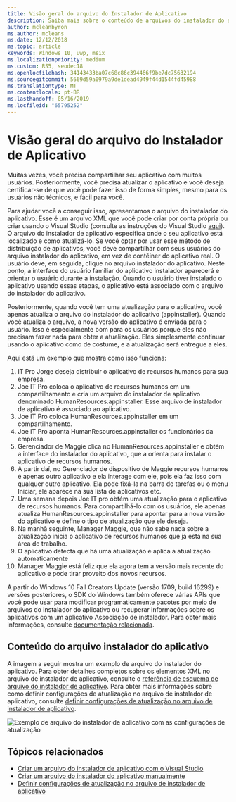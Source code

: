 ```yaml
---
title: Visão geral do arquivo do Instalador de Aplicativo
description: Saiba mais sobre o conteúdo de arquivos do instalador do aplicativo e como eles funcionam.
author: mcleanbyron
ms.author: mcleans
ms.date: 12/12/2018
ms.topic: article
keywords: Windows 10, uwp, msix
ms.localizationpriority: medium
ms.custom: RS5, seodec18
ms.openlocfilehash: 34143433ba07c68c86c394466f9be7dc75632194
ms.sourcegitcommit: 5669d59a0979a9de1dead4949f44d1544fd45988
ms.translationtype: MT
ms.contentlocale: pt-BR
ms.lasthandoff: 05/16/2019
ms.locfileid: "65795252"
---
```

# <a name="app-installer-file-overview"></a>Visão geral do arquivo do Instalador de Aplicativo

Muitas vezes, você precisa compartilhar seu aplicativo com muitos usuários. Posteriormente, você precisa atualizar o aplicativo e você deseja certificar-se de que você pode fazer isso de forma simples, mesmo para os usuários não técnicos, e fácil para você.

Para ajudar você a conseguir isso, apresentamos o arquivo do instalador do aplicativo. Esse é um arquivo XML que você pode criar por conta própria ou criar usando o Visual Studio (consulte as instruções do Visual Studio [aqui](create-appinstallerfile-vs.md)). O arquivo do instalador de aplicativo especifica onde o seu aplicativo está localizado e como atualizá-lo. Se você optar por usar esse método de distribuição de aplicativos, você deve compartilhar com seus usuários do arquivo instalador do aplicativo, em vez de contêiner do aplicativo real. O usuário deve, em seguida, clique no arquivo instalador do aplicativo. Neste ponto, a interface do usuário familiar do aplicativo instalador aparecerá e orientar o usuário durante a instalação.  Quando o usuário tiver instalado o aplicativo usando essas etapas, o aplicativo está associado com o arquivo do instalador do aplicativo.  

Posteriormente, quando você tem uma atualização para o aplicativo, você apenas atualiza o arquivo do instalador do aplicativo (appinstaller). Quando você atualiza o arquivo, a nova versão do aplicativo é enviada para o usuário. Isso é especialmente bom para os usuários porque eles não precisam fazer nada para obter a atualização. Eles simplesmente continuar usando o aplicativo como de costume, e a atualização será entregue a eles.

Aqui está um exemplo que mostra como isso funciona:

1. IT Pro Jorge deseja distribuir o aplicativo de recursos humanos para sua empresa.
2. Joe IT Pro coloca o aplicativo de recursos humanos em um compartilhamento e cria um arquivo do instalador de aplicativo denominado HumanResources.appinstaller. Esse arquivo de instalador de aplicativo é associado ao aplicativo.
3. Joe IT Pro coloca HumanResources.appinstaller em um compartilhamento.
4. Joe IT Pro aponta HumanResources.appinstaller os funcionários da empresa.
5. Gerenciador de Maggie clica no HumanResources.appinstaller e obtém a interface do instalador do aplicativo, que a orienta para instalar o aplicativo de recursos humanos.
6. A partir daí, no Gerenciador de dispositivo de Maggie recursos humanos é apenas outro aplicativo e ela interage com ele, pois ela faz isso com qualquer outro aplicativo. Ela pode fixá-la na barra de tarefas ou o menu Iniciar, ele aparece na sua lista de aplicativos etc.
7. Uma semana depois Joe IT pro obtém uma atualização para o aplicativo de recursos humanos. Para compartilhá-lo com os usuários, ele apenas atualiza HumanResources.appinstaller para apontar para a nova versão do aplicativo e define o tipo de atualização que ele deseja.
8. Na manhã seguinte, Manager Maggie, que não sabe nada sobre a atualização inicia o aplicativo de recursos humanos que já está na sua área de trabalho.
9. O aplicativo detecta que há uma atualização e aplica a atualização automaticamente
10. Manager Maggie está feliz que ela agora tem a versão mais recente do aplicativo e pode tirar proveito dos novos recursos.

A partir do Windows 10 Fall Creators Update (versão 1709, build 16299) e versões posteriores, o SDK do Windows também oferece várias APIs que você pode usar para modificar programaticamente pacotes por meio de arquivos do instalador do aplicativo ou recuperar informações sobre os aplicativos com um aplicativo Associação de instalador. Para obter mais informações, consulte [documentação relacionada](app-installer-documentation.md).

## <a name="contents-of-the-app-installer-file"></a>Conteúdo do arquivo instalador do aplicativo

A imagem a seguir mostra um exemplo de arquivo do instalador do aplicativo. Para obter detalhes completos sobre os elementos XML no arquivo de instalador de aplicativo, consulte o [referência de esquema de arquivo do instalador de aplicativo](https://docs.microsoft.com/uwp/schemas/appinstallerschema/schema-root). Para obter mais informações sobre como definir configurações de atualização no arquivo de instalador de aplicativo, consulte [definir configurações de atualização no arquivo de instalador de aplicativo](update-settings.md).

![Exemplo de arquivo do instalador de aplicativo com as configurações de atualização](images/App-Installer-File-Update.png)

## <a name="related-topics"></a>Tópicos relacionados

* [Criar um arquivo do instalador de aplicativo com o Visual Studio](create-appinstallerfile-vs.md)
* [Criar um arquivo do instalador do aplicativo manualmente](how-to-create-appinstaller-file.md)
* [Definir configurações de atualização no arquivo de instalador de aplicativo](update-settings.md)
